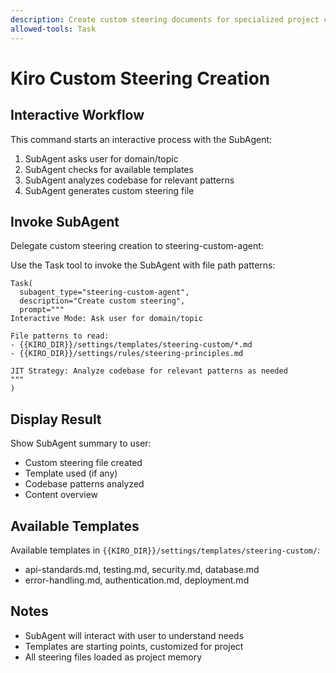 ```yaml
---
description: Create custom steering documents for specialized project contexts
allowed-tools: Task
---
```


# Kiro Custom Steering Creation

## Interactive Workflow

This command starts an interactive process with the SubAgent:
1. SubAgent asks user for domain/topic
2. SubAgent checks for available templates
3. SubAgent analyzes codebase for relevant patterns
4. SubAgent generates custom steering file

## Invoke SubAgent

Delegate custom steering creation to steering-custom-agent:

Use the Task tool to invoke the SubAgent with file path patterns:

```
Task(
  subagent_type="steering-custom-agent",
  description="Create custom steering",
  prompt="""
Interactive Mode: Ask user for domain/topic

File patterns to read:
- {{KIRO_DIR}}/settings/templates/steering-custom/*.md
- {{KIRO_DIR}}/settings/rules/steering-principles.md

JIT Strategy: Analyze codebase for relevant patterns as needed
"""
)
```

## Display Result

Show SubAgent summary to user:
- Custom steering file created
- Template used (if any)
- Codebase patterns analyzed
- Content overview

## Available Templates

Available templates in `{{KIRO_DIR}}/settings/templates/steering-custom/`:
- api-standards.md, testing.md, security.md, database.md
- error-handling.md, authentication.md, deployment.md

## Notes

- SubAgent will interact with user to understand needs
- Templates are starting points, customized for project
- All steering files loaded as project memory

